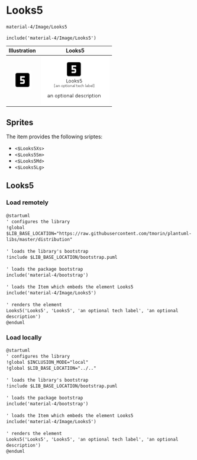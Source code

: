 # Looks5


```text
material-4/Image/Looks5
```

```text
include('material-4/Image/Looks5')
```



| Illustration | Looks5 |
| :---: | :---: |
| ![illustration for Illustration](../../material-4/Image/Looks5.png) | ![illustration for Looks5](../../material-4/Image/Looks5.Local.png) |



## Sprites
The item provides the following sriptes:

- `<$Looks5Xs>`
- `<$Looks5Sm>`
- `<$Looks5Md>`
- `<$Looks5Lg>`





## Looks5

### Load remotely
```plantuml
@startuml
' configures the library
!global $LIB_BASE_LOCATION="https://raw.githubusercontent.com/tmorin/plantuml-libs/master/distribution"

' loads the library's bootstrap
!include $LIB_BASE_LOCATION/bootstrap.puml

' loads the package bootstrap
include('material-4/bootstrap')

' loads the Item which embeds the element Looks5
include('material-4/Image/Looks5')

' renders the element
Looks5('Looks5', 'Looks5', 'an optional tech label', 'an optional description')
@enduml
```

### Load locally
```plantuml
@startuml
' configures the library
!global $INCLUSION_MODE="local"
!global $LIB_BASE_LOCATION="../.."

' loads the library's bootstrap
!include $LIB_BASE_LOCATION/bootstrap.puml

' loads the package bootstrap
include('material-4/bootstrap')

' loads the Item which embeds the element Looks5
include('material-4/Image/Looks5')

' renders the element
Looks5('Looks5', 'Looks5', 'an optional tech label', 'an optional description')
@enduml
```

